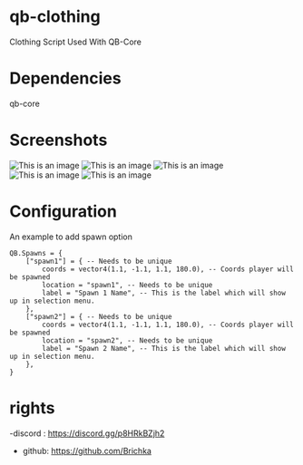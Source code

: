 # qb-clothing
Clothing Script Used With QB-Core 

# Dependencies
qb-core

# Screenshots
![This is an image](https://i.imgur.com/TmbwS8i.png)
![This is an image](https://i.imgur.com/v4zRQCg.png)
![This is an image](https://i.imgur.com/0AmpZ60.jpeg)
![This is an image](https://i.imgur.com/q4B08r7.png)
![This is an image](https://i.imgur.com/IyQthjy.png)

# Configuration
An example to add spawn option
```
QB.Spawns = {
    ["spawn1"] = { -- Needs to be unique
        coords = vector4(1.1, -1.1, 1.1, 180.0), -- Coords player will be spawned
        location = "spawn1", -- Needs to be unique
        label = "Spawn 1 Name", -- This is the label which will show up in selection menu.
    },
    ["spawn2"] = { -- Needs to be unique
        coords = vector4(1.1, -1.1, 1.1, 180.0), -- Coords player will be spawned
        location = "spawn2", -- Needs to be unique
        label = "Spawn 2 Name", -- This is the label which will show up in selection menu.
    },
}
```
# rights 
-discord : https://discord.gg/p8HRkBZjh2
- github: https://github.com/Brichka 
